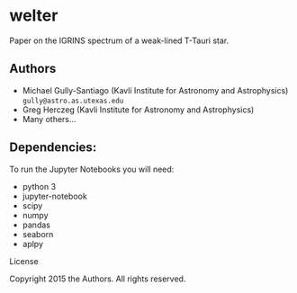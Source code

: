 # welter
Paper on the IGRINS spectrum of a weak-lined T-Tauri star.

## Authors

+ Michael Gully-Santiago (Kavli Institute for Astronomy and Astrophysics)
	`gully@astro.as.utexas.edu`
+ Greg Herczeg (Kavli Institute for Astronomy and Astrophysics)
+ Many others...

## Dependencies:
To run the Jupyter Notebooks you will need:

- python 3
- jupyter-notebook
- scipy
- numpy
- pandas
- seaborn
- aplpy


License

Copyright 2015 the Authors.  All rights reserved.
